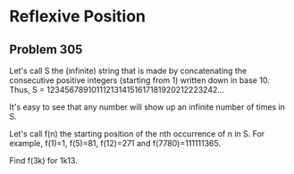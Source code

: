 #  Reflexive Position
## Problem 305



Let's call S the (infinite) string that is made by concatenating the consecutive positive integers (starting from 1)  written down in base 10. 
Thus, S = 1234567891011121314151617181920212223242...


It's easy to see that any number will show up an infinite number of times in S.


Let's call f(n) the starting position of the nth occurrence of n in S. 
For example, f(1)=1, f(5)=81, f(12)=271 and f(7780)=111111365.


Find f(3k) for 1k13.




